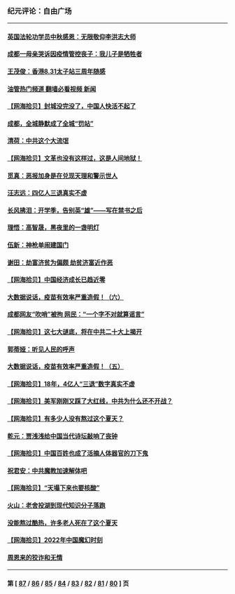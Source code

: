 ### 纪元评论：自由广场
---
#### [英国法轮功学员中秋感恩：无限敬仰李洪志大师](../../pages/nsc993/n13819193.md?09080330) 
#### [成都一母亲哭诉因疫情管控丧子：我儿子是牺牲者](../../pages/nsc993/n13819089.md?09080330) 
#### [王茂俊：香港8.31太子站三周年随感](../../pages/nsc993/n13818741.md?09080330) 
#### [油管热门频道 翻墙必看视频 新闻](ok?09080330)
#### [【网海拾贝】封城没完没了，中国人快活不起了](../../pages/nsc993/n13818367.md?09080330) 
#### [成都，全城静默成了全城“罚站”](../../pages/nsc993/n13818308.md?09080330) 
#### [清荷：中共这个大流氓](../../pages/nsc993/n13817607.md?09080330) 
#### [【网海拾贝】文革也没有这样过，这是人间地狱！](../../pages/nsc993/n13817602.md?09080330) 
#### [觅真：恶报加身是在兑现天理和警示世人](../../pages/nsc993/n13817153.md?09080330) 
#### [汪志远：四亿人三退真实不虚](../../pages/nsc993/n13817209.md?09080330) 
#### [长风拂泪：开学季，告别英“雄”——写在禁书之后](../../pages/nsc993/n13817147.md?09080330) 
#### [理悟：高智晟，黑夜里的一盏明灯](../../pages/nsc993/n13816672.md?09080330) 
#### [伍新：神枪单闹建国门](../../pages/nsc993/n13816657.md?09080330) 
#### [谢田：劫富济贫为偏颇 劫贫济富近作恶](../../pages/nsc993/n13816650.md?09080330) 
#### [【网海拾贝】中国经济成长已趋近零](../../pages/nsc993/n13816463.md?09080330) 
#### [大数据说话，疫苗有效率严重造假！（六）](../../pages/nsc993/n13816020.md?09080330) 
#### [成都网友“吹哨”被拘 网民：“一个字不对就算谣言”](../../pages/nsc993/n13816016.md?09080330) 
#### [【网海拾贝】这七大谜底，将在中共二十大上揭开](../../pages/nsc993/n13815193.md?09080330) 
#### [郭蒂娅：听见人民的呼声](../../pages/nsc993/n13815063.md?09080330) 
#### [大数据说话，疫苗有效率严重造假！（五）](../../pages/nsc993/n13814705.md?09080330) 
#### [【网海拾贝】18年，4亿人“三退”数字真实不虚](../../pages/nsc993/n13814374.md?09080330) 
#### [【网海拾贝】美军刚刚又踩了大红线，中共为什么还不开战？](../../pages/nsc993/n13813604.md?09080330) 
#### [【网海拾贝】有多少人没有熬过这个夏天？](../../pages/nsc993/n13812985.md?09080330) 
#### [乾元：贾浅浅给中国当代诗坛敲响了丧钟](../../pages/nsc993/n13812840.md?09080330) 
#### [【网海拾贝】中国百姓也成了活摘人体器官的刀下鬼](../../pages/nsc993/n13812062.md?09080330) 
#### [祝君安：中共魔教加速解体吧](../../pages/nsc993/n13812072.md?09080330) 
#### [【网海拾贝】“天塌下来也要核酸”](../../pages/nsc993/n13811406.md?09080330) 
#### [火山：老舍投湖到现代知识分子落跑](../../pages/nsc993/n13811414.md?09080330) 
#### [没能熬过酷热，许多老人死在了这个夏天](../../pages/nsc993/n13811366.md?09080330) 
#### [【网海拾贝】2022年中国魔幻时刻](../../pages/nsc993/n13810635.md?09080330) 
#### [周恩来的狡诈和无情](../../pages/nsc993/n13810621.md?09080330) 

---
#### 第 [ [87](./87.md?09080330) / [86](./86.md?09080330) / [85](./85.md?09080330) / [84](./84.md?09080330) / [83](./83.md?09080330) / [82](./82.md?09080330) / [81](./81.md?09080330) / [80](./80.md?09080330) ] 页

